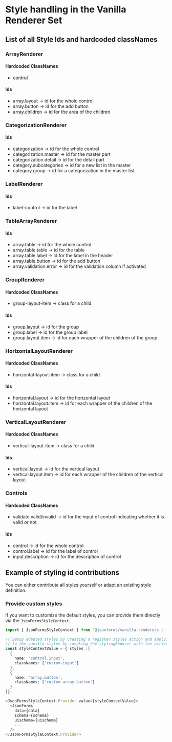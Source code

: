 # Style handling in the Vanilla Renderer Set
## List of all Style Ids and hardcoded classNames
### ArrayRenderer
#### Hardcoded ClassNames
- control
#### Ids
- array.layout &rightarrow; id for the whole control
- array.button &rightarrow; id for the add button
- array.children &rightarrow; id for the area of the children
### CategorizationRenderer
#### Ids
- categorization &rightarrow; id for the whole control
- categorization.master &rightarrow; id for the master part
- categorization.detail &rightarrow; id for the detail part
- category.subcategories &rightarrow; id for a new list in the master
- category.group &rightarrow; id for a categorization in the master list
### LabelRenderer
#### Ids
- label-control &rightarrow; id for the label
### TableArrayRenderer
#### Ids
- array.table &rightarrow; id for the whole control
- array.table.table &rightarrow; id for the table
- array.table.label &rightarrow; id for the label in the header
- array.table.button &rightarrow; id for the add button
- array.validation.error &rightarrow; id for the validation column if activated
### GroupRenderer
#### Hardcoded ClassNames
- group-layout-item &rightarrow; class for a child
#### Ids
- group.layout &rightarrow; id for the group
- group.label &rightarrow; id for the group label
- group.layout.item &rightarrow; id for each wrapper of the children of the group
### HorizontalLayoutRenderer
#### Hardcoded ClassNames
- horizontal-layout-item &rightarrow; class for a child
#### Ids
- horizontal.layout &rightarrow; id for the horizontal layout
- horizontal.layout.item &rightarrow; id for each wrapper of the children of the horizontal layout
### VerticalLayoutRenderer
#### Hardcoded ClassNames
- vertical-layout-item &rightarrow; class for a child
#### Ids
- vertical.layout &rightarrow; id for the vertical layout
- vertical.layout.item &rightarrow; id for each wrapper of the children of the vertical layout
### Controls
#### Hardcoded ClassNames
- validate valid/invalid &rightarrow; id for the input of control indicating whether it is valid or not
#### Ids
- control &rightarrow; id for the whole control
- control.label &rightarrow; id for the label of control
- input.description &rightarrow; id for the description of control

## Example of styling id contributions
You can either contribute all styles yourself or adapt an existing style definition.

### Provide custom styles
If you want to customize the default styles, you can provide them directly via the `JsonFormsStyleContext`.

```typescript
import { JsonFormsStyleContext } from '@jsonforms/vanilla-renderers';

// Setup adapted styles by creating a register styles action and applying it
// to the vanilla styles by invoking the stylingReducer with the action.
const styleContextValue = { styles :[
  {
    name: 'control.input',
    classNames: ['custom-input']
  },
  {
    name: 'array.button',
    classNames: ['custom-array-button']
  }
]};

<JsonFormsStyleContext.Provider value={styleContextValue}>
  <JsonForms
    data={data}
    schema={schema}
    uischema={uischema}
    ...
  />
</JsonFormsStyleContext.Provider>
```
